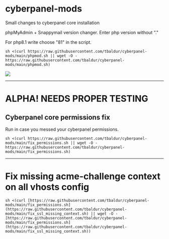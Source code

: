 # cyberpanel-mods
Small changes to cyberpanel core installation

phpMyAdmin + Snappymail version changer. Enter php version without "."

For php8.1 write choose "81" in the script.
```
sh <(curl https://raw.githubusercontent.com/tbaldur/cyberpanel-mods/main/phpmod.sh || wget -O - https://raw.githubusercontent.com/tbaldur/cyberpanel-mods/main/phpmod.sh)
```
![](https://community.cyberpanel.net/uploads/default/original/2X/0/00feaa708386036ce807b7d7b67c57230f2dfe45.png)

______________________________
# ALPHA! NEEDS PROPER TESTING

## Cyberpanel core permissions fix

Run in case you messed your cyberpanel permissions. 
```
sh <(curl https://raw.githubusercontent.com/tbaldur/cyberpanel-mods/main/fix_permissions.sh || wget -O - https://raw.githubusercontent.com/tbaldur/cyberpanel-mods/main/fix_permissions.sh)
```

______________________________
# Fix missing acme-challenge context on all vhosts config
```
sh <(curl [https://raw.githubusercontent.com/tbaldur/cyberpanel-mods/main/fix_permissions.sh](https://raw.githubusercontent.com/tbaldur/cyberpanel-mods/main/fix_ssl_missing_context.sh) || wget -O - [https://raw.githubusercontent.com/tbaldur/cyberpanel-mods/main/fix_permissions.sh](https://raw.githubusercontent.com/tbaldur/cyberpanel-mods/main/fix_ssl_missing_context.sh))
```
